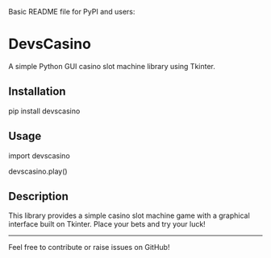 Basic README file for PyPI and users:


# DevsCasino

A simple Python GUI casino slot machine library using Tkinter.

## Installation

pip install devscasino


## Usage

import devscasino

devscasino.play()



## Description

This library provides a simple casino slot machine game with a graphical interface built on Tkinter. Place your bets and try your luck!

---

Feel free to contribute or raise issues on GitHub!